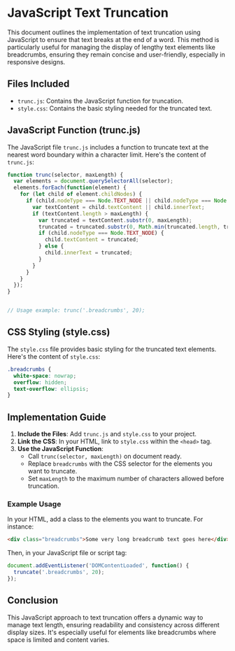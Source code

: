 
# JavaScript Text Truncation

This document outlines the implementation of text truncation using JavaScript to ensure that text breaks at the end of a word. This method is particularly useful for managing the display of lengthy text elements like breadcrumbs, ensuring they remain concise and user-friendly, especially in responsive designs.

## Files Included
- `trunc.js`: Contains the JavaScript function for truncation.
- `style.css`: Contains the basic styling needed for the truncated text.

## JavaScript Function (trunc.js)
The JavaScript file `trunc.js` includes a function to truncate text at the nearest word boundary within a character limit. Here's the content of `trunc.js`:

```javascript
function trunc(selector, maxLength) {
  var elements = document.querySelectorAll(selector);
  elements.forEach(function(element) {
    for (let child of element.childNodes) {
      if (child.nodeType === Node.TEXT_NODE || child.nodeType === Node.ELEMENT_NODE) {
        var textContent = child.textContent || child.innerText;
        if (textContent.length > maxLength) {
          var truncated = textContent.substr(0, maxLength);
          truncated = truncated.substr(0, Math.min(truncated.length, truncated.lastIndexOf(" "))) + '...';
          if (child.nodeType === Node.TEXT_NODE) {
            child.textContent = truncated;
          } else {
            child.innerText = truncated;
          }
        }
      }
    }
  });
}


// Usage example: trunc('.breadcrumbs', 20);
```

## CSS Styling (style.css)
The `style.css` file provides basic styling for the truncated text elements. Here's the content of `style.css`:

```css
.breadcrumbs {
  white-space: nowrap;
  overflow: hidden;
  text-overflow: ellipsis;
}
```

## Implementation Guide
1. **Include the Files**: Add `trunc.js` and `style.css` to your project.
2. **Link the CSS**: In your HTML, link to `style.css` within the `<head>` tag.
3. **Use the JavaScript Function**:
   - Call `trunc(selector, maxLength)` on document ready.
   - Replace `breadcrumbs` with the CSS selector for the elements you want to truncate.
   - Set `maxLength` to the maximum number of characters allowed before truncation.

### Example Usage
In your HTML, add a class to the elements you want to truncate. For instance:

```html
<div class="breadcrumbs">Some very long breadcrumb text goes here</div>
```

Then, in your JavaScript file or script tag:

```javascript
document.addEventListener('DOMContentLoaded', function() {
  truncate('.breadcrumbs', 20);
});
```

## Conclusion
This JavaScript approach to text truncation offers a dynamic way to manage text length, ensuring readability and consistency across different display sizes. It's especially useful for elements like breadcrumbs where space is limited and content varies.